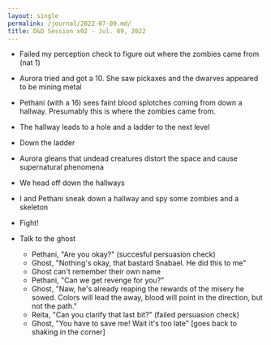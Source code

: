 ```yaml
---
layout: single
permalink: /journal/2022-07-09.md/
title: D&D Session x02 - Jul. 09, 2022
---
```


- Failed my perception check to figure out where the zombies came from (nat 1)
- Aurora tried and got a 10. She saw pickaxes and the dwarves appeared to be mining metal
- Pethani (with a 16) sees faint blood splotches coming from down a hallway. Presumably this is where the zombies came from.
- The hallway leads to a hole and a ladder to the next level
- Down the ladder

- Aurora gleans that undead creatures distort the space and cause supernatural phenomena
- We head off down the hallways
- I and Pethani sneak down a hallway and spy some zombies and a skeleton
- Fight!

- Talk to the ghost
    - Pethani, "Are you okay?" (succesful persuasion check)
    - Ghost, "Nothing's okay, that bastard Snabael. He did this to me"
    - Ghost can't remember their own name
    - Pethani, "Can we get revenge for you?"
    - Ghost, "Naw, he's already reaping the rewards of the misery he sowed. Colors will lead the away, blood will point in the direction, but not the path."
    - Reita, "Can you clarify that last bit?" (failed persuasion check)
    - Ghost, "You have to save me! Wait it's too late" [goes back to shaking in the corner]